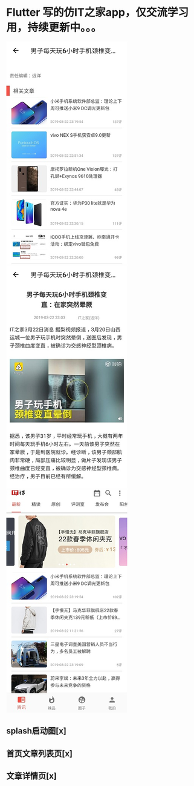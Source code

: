 # Flutter 写的仿IT之家app，仅交流学习用，持续更新中。。。

![](show_image/1.jpg)
![](show_image/2.jpg)
![](show_image/3.jpg)

## splash启动图[x]
## 首页文章列表页[x]
## 文章详情页[x]



